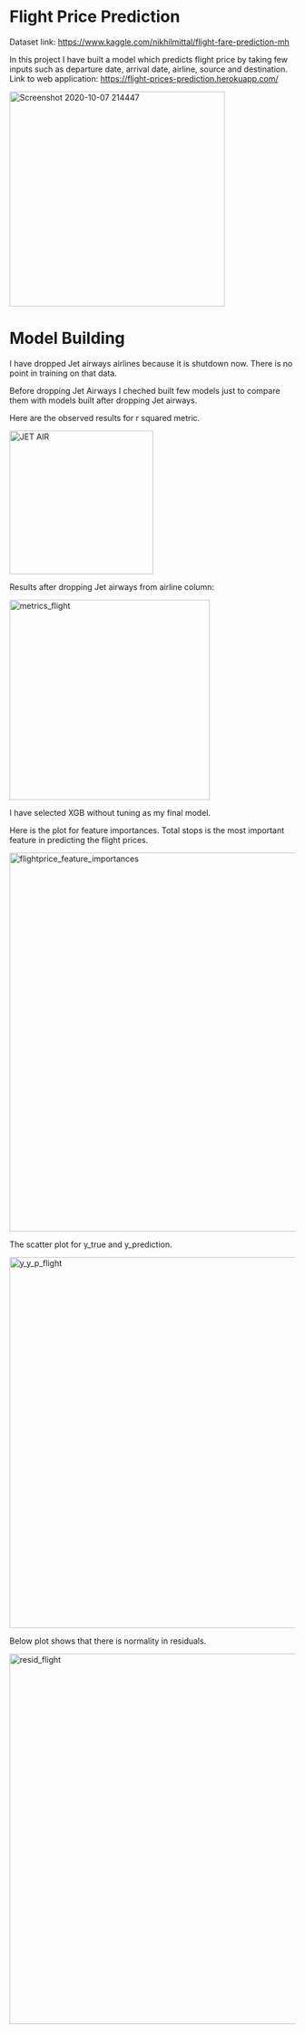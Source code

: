 # Flight Price Prediction
Dataset link: https://www.kaggle.com/nikhilmittal/flight-fare-prediction-mh

In this project I have built a model which predicts flight price by taking few inputs such as departure date, arrival date, airline, source and destination. \
Link to web application: https://flight-prices-prediction.herokuapp.com/

<img width="379" alt="Screenshot 2020-10-07 214447" src="https://user-images.githubusercontent.com/48923446/95358201-6b433900-08e6-11eb-9a6d-4a1c14b6a058.png">

# Model Building
I have dropped Jet airways airlines because it is shutdown now. There is no point in training on that data.

Before dropping Jet Airways I cheched built few models just to compare them with models built after dropping Jet airways.

Here are the observed results for r squared metric.

<img width="253" alt="JET AIR " src="https://user-images.githubusercontent.com/48923446/95361296-2faa6e00-08ea-11eb-827d-b1c37e6a6156.png">

Results after dropping Jet airways from airline column:

<img width="353" alt="metrics_flight" src="https://user-images.githubusercontent.com/48923446/95487143-8dee5400-09b1-11eb-9ae3-4c67fb52239f.png">


I have selected XGB without tuning as my final model.

Here is the plot for feature importances. Total stops is the most important feature in predicting the flight prices.

<img width="668" alt="flightprice_feature_importances" src="https://user-images.githubusercontent.com/48923446/95487102-829b2880-09b1-11eb-915d-4ebe6131465d.png">

The scatter plot for y_true and y_prediction.

<img width="654" alt="y_y_p_flight" src="https://user-images.githubusercontent.com/48923446/95487264-bb3b0200-09b1-11eb-9aa9-6cbea850dfda.png">

Below plot shows that there is normality in residuals.

<img width="653" alt="resid_flight" src="https://user-images.githubusercontent.com/48923446/95487120-875fdc80-09b1-11eb-9d56-08a18ff4e59a.png">
